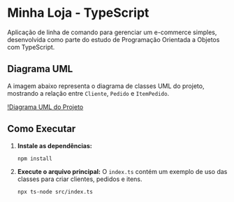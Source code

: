 # Minha Loja - TypeScript

Aplicação de linha de comando para gerenciar um e-commerce simples, desenvolvida como parte do estudo de Programação Orientada a Objetos com TypeScript.

## Diagrama UML

A imagem abaixo representa o diagrama de classes UML do projeto, mostrando a relação entre `Cliente`, `Pedido` e `ItemPedido`.

[!Diagrama UML do Projeto](img/minha-loja.png)

## Como Executar

1.  **Instale as dependências:**
    ```bash
    npm install
    ```

2.  **Execute o arquivo principal:**
    O `index.ts` contém um exemplo de uso das classes para criar clientes, pedidos e itens.
    ```bash
    npx ts-node src/index.ts
    ```
